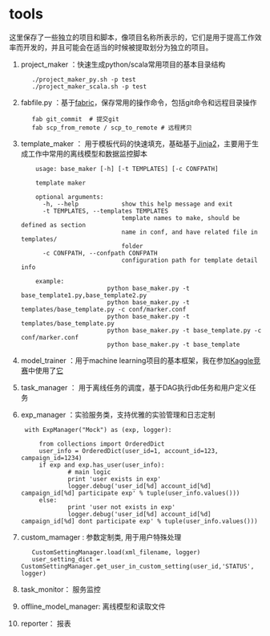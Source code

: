 # tools

这里保存了一些独立的项目和脚本，像项目名称所表示的，它们是用于提高工作效率而开发的，并且可能会在适当的时候被提取划分为独立的项目。

1. project_maker ：快速生成python/scala常用项目的基本目录结构

          ./project_maker_py.sh -p test
          ./project_maker_scala.sh -p test
    
2. fabfile.py ：基于[fabric](http://www.fabfile.org/)，保存常用的操作命令，包括git命令和远程目录操作

          fab git_commit  # 提交git
          fab scp_from_remote / scp_to_remote # 远程拷贝
    
3. template_maker ： 用于模板代码的快速填充，基础基于[Jinja2](http://jinja.pocoo.org/)，主要用于生成工作中常用的离线模型和数据监控脚本

           usage: base_maker [-h] [-t TEMPLATES] [-c CONFPATH]

           template maker

           optional arguments:
             -h, --help            show this help message and exit
             -t TEMPLATES, --templates TEMPLATES
                                   template names to make, should be defined as section
                                   name in conf, and have related file in templates/
                                   folder
             -c CONFPATH, --confpath CONFPATH
                                   configuration path for template detail info

           example:
                               python base_maker.py -t base_template1.py,base_template2.py
                               python base_maker.py -t templates/base_template.py -c conf/marker.conf
                               python base_maker.py -t templates/base_template.py 
                               python base_maker.py -t base_template.py -c conf/marker.conf
                               python base_maker.py -t base_template

4. model_trainer ：用于machine learning项目的基本框架，我在参加[Kaggle竞赛](https://www.kaggle.com/c/shelter-animal-outcomes)中使用了[它](https://github.com/linpingta/shelter-animal-outcome)
5. task_manager ： 用于离线任务的调度，基于DAG执行db任务和用户定义任务
6. exp_manager ：实验服务类，支持优雅的实验管理和日志定制

	    with ExpManager("Mock") as (exp, logger):
	   
           	from collections import OrderedDict
           	user_info = OrderedDict(user_id=1, account_id=123, campaign_id=1234)
           	if exp and exp.has_user(user_info):
               		# main logic
               		print 'user exists in exp'
               		logger.debug('user_id[%d] account_id[%d] campaign_id[%d] participate exp' % tuple(user_info.values()))
		    else:
               		print 'user not exists in exp'
               		logger.debug('user_id[%d] account_id[%d] campaign_id[%d] dont participate exp' % tuple(user_info.values()))
	      
7. custom_mamager  : 参数定制类, 用于用户特殊处理

          CustomSettingManager.load(xml_filename, logger)
          user_setting_dict = CustomSettingManager.get_user_in_custom_setting(user_id,'STATUS', logger)
8. task_monitor： 服务监控
9. offline_model_manager: 离线模型和读取文件
10. reporter： 报表


